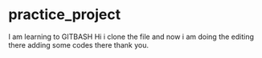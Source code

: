 
# practice_project
I am learning to GITBASH
Hi i clone the file and now
i am doing the editing there 
adding some codes there
thank you.
